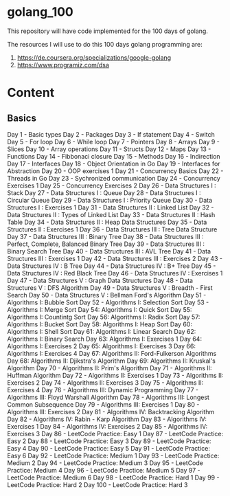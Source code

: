 # golang_100
This repository will have code implemented for the 100 days of golang.

The resources I will use to do this 100 days golang programming are: 
1. https://de.coursera.org/specializations/google-golang
2. https://www.programiz.com/dsa

# Content
## Basics
Day 1 - Basic types
Day 2 - Packages
Day 3 - If statement
Day 4 - Switch
Day 5 - For loop
Day 6 - While loop
Day 7 - Pointers
Day 8 - Arrays
Day 9 - Slices
Day 10 - Array operations
Day 11 - Structs
Day 12 - Maps
Day 13 - Functions
Day 14 - Fibbonaci closure
Day 15 - Methods
Day 16 - Indirection
Day 17 - Interfaces
Day 18 - Object Orientation in Go
Day 19 - Interfaces for Abstraction
Day 20 - OOP exercises 1
Day 21 - Concurrency Basics
Day 22 - Threads in Go
Day 23 - Sychronized communication
Day 24 - Concurrency Exercises 1
Day 25 - Concurrency Exercises 2 
Day 26 - Data Structures I : Stack
Day 27 - Data Structures I : Queue
Day 28 - Data Structures I : Circular Queue
Day 29 - Data Structures I : Priority Queue
Day 30 - Data Structures I : Exercises 1
Day 31 - Data Structures II : Linked List
Day 32 - Data Structures II : Types of Linked List
Day 33 - Data Structures II : Hash Table
Day 34 - Data Structures II : Heap Data Structures
Day 35 - Data Structures II : Exercises 1
Day 36 - Data Structures III : Tree Data Structure
Day 37 - Data Structures III : Binary Tree
Day 38 - Data Structures III : Perfect, Complete, Balanced Binary Tree 
Day 39 - Data Structures III : Binary Search Tree
Day 40 - Data Structures III : AVL Tree
Day 41 - Data Structures III : Exercises 1
Day 42 - Data Structures III : Exercises 2
Day 43 - Data Structures IV : B Tree
Day 44 - Data Structures IV : B+ Tree
Day 45 - Data Structures IV : Red Black Tree
Day 46 - Data Structures IV : Exercises 1
Day 47 - Data Structures V : Graph Data Structures
Day 48 - Data Structures V : DFS Algorithm
Day 49 - Data Structures V : Breadth - First Search
Day 50 - Data Structures V : Bellman Ford's Algorithm
Day 51 - Algorithms I: Bubble Sort
Day 52 - Algorithms I: Selection Sort
Day 53 - Algorithms I: Merge Sort
Day 54: Algorithms I: Quick Sort
Day 55: Algorithms I: Countintg Sort
Day 56: Algorithms I: Radix Sort
Day 57: Algorithms I: Bucket Sort
Day 58: Algorithms I: Heap Sort
Day 60: Algorithms I: Shell Sort
Day 61: Algorithms I: Linear Search
Day 62: Algorithms I: Binary Search
Day 63: Algorithms I: Exercises 1
Day 64: Algorithms I: Exercises 2
Day 65: Algorithms I: Exercises 3
Day 66: Algorithms I: Exercises 4
Day 67: Algorithms II: Ford-Fulkerson Algorithms
Day 68: Algorithms II: Djikstra's Algorithm
Day 69: Algorithms II: Kruskal's Algorithm
Day 70 - Algorithms II: Prim's Algorithm
Day 71 - Algorithms II: Huffman Algorithm
Day 72 - Algorithms II: Exercises 1
Day 73 - Algorithms II: Exercises 2
Day 74 - Algorithms II: Exercises 3
Day 75 - Algorithms II: Exercises 4
Day 76 - Algorithms III: Dynamic Programming
Day 77 - Algorithms III: Floyd Warshall Algorithm
Day 78 - Algorithms III: Longest Common Subsequence
Day 79 - Algorithms III: Exercises 1
Day 80 - Algorithms III: Exercises 2
Day 81 - Algorithms IV: Backtracking Algorithm
Day 82 - Algorithms IV: Rabin - Karp Algorithm
Day 83 - Algorithms IV: Exercises 1
Day 84 - Algorithms IV: Exercises 2
Day 85 - Algorithms IV: Exercises 3
Day 86 - LeetCode Practice: Easy 1
Day 87 - LeetCode Practice: Easy 2
Day 88 - LeetCode Practice: Easy 3
Day 89 - LeetCode Practice: Easy 4
Day 90 - LeetCode Practice: Easy 5
Day 91 - LeetCode Practice: Easy 6
Day 92 - LeetCode Practice: Medium 1
Day 93 - LeetCode Practice: Medium 2
Day 94 - LeetCode Practice: Medium 3
Day 95 - LeetCode Practice: Medium 4
Day 96 - LeetCode Practice: Medium 5
Day 97 - LeetCode Practice: Medium 6
Day 98 - LeetCode Practice: Hard 1
Day 99 - LeetCode Practice: Hard 2
Day 100 - LeetCode Practice: Hard 3